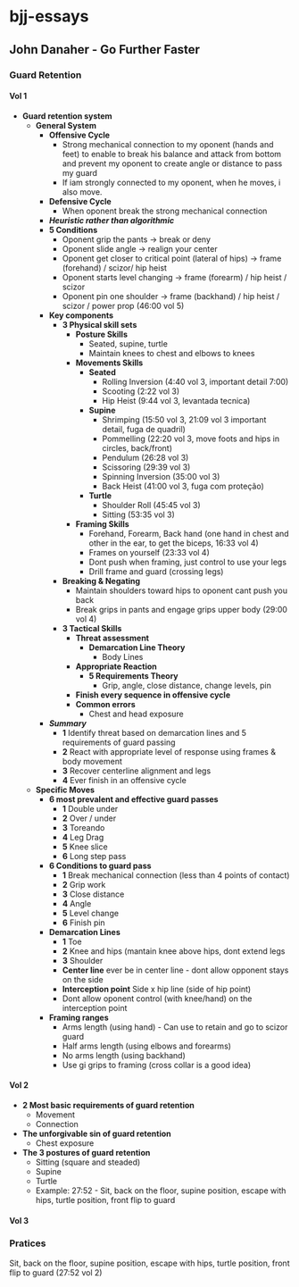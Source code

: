 # bjj-essays
## John Danaher - Go Further Faster
### Guard Retention
#### Vol 1
- **Guard retention system**
  - **General System**
    - **Offensive Cycle**
      - Strong mechanical connection to my oponent (hands and feet) to enable to break his balance and attack from bottom and prevent my oponent to create angle or distance to pass my guard
      - If iam strongly connected to my oponent, when he moves, i also move.
    - **Defensive Cycle**
      - When oponent break the strong mechanical connection
    - ***Heuristic rather than algorithmic***
    - **5 Conditions**
      - Oponent grip the pants -> break or deny
      - Oponent slide angle -> realign your center
      - Oponent get closer to critical point (lateral of hips) -> frame (forehand) / scizor/ hip heist
      - Oponent starts level changing -> frame (forearm) / hip heist / scizor 
      - Oponent pin one shoulder -> frame (backhand) / hip heist / scizor / power prop (46:00 vol 5)
    - **Key components**
      - **3 Physical skill sets**
        - **Posture Skills**
          - Seated, supine, turtle
          - Maintain knees to chest and elbows to knees
        - **Movements Skills**
          - **Seated**
            - Rolling Inversion (4:40 vol 3, important detail 7:00)
            - Scooting (2:22 vol 3)
            - Hip Heist (9:44 vol 3, levantada tecnica)
          - **Supine**
            - Shrimping (15:50 vol 3, 21:09 vol 3 important detail, fuga de quadril)
            - Pommelling (22:20 vol 3, move foots and hips in circles, back/front)
            - Pendulum (26:28 vol 3)
            - Scissoring (29:39 vol 3)
            - Spinning Inversion (35:00 vol 3)
            - Back Heist (41:00 vol 3, fuga com proteção)
          - **Turtle**
            - Shoulder Roll (45:45 vol 3)
            - Sitting (53:35 vol 3)
        - **Framing Skills**
          - Forehand, Forearm, Back hand (one hand in chest and other in the ear, to get the biceps, 16:33 vol 4)
          - Frames on yourself (23:33 vol 4)
          - Dont push when framing, just control to use your legs
          - Drill frame and guard (crossing legs)
       - **Breaking & Negating**
         - Maintain shoulders toward hips to oponent cant push you back
         - Break grips in pants and engage grips upper body (29:00 vol 4)
      - **3 Tactical Skills**
        - **Threat assessment**
          - **Demarcation Line Theory**
            - Body Lines  
        - **Appropriate Reaction**
          - **5 Requirements Theory**
            - Grip, angle, close distance, change levels, pin
        - **Finish every sequence in offensive cycle**
        - **Common errors**
          - Chest and head exposure
    - ***Summary***
      - **1** Identify threat based on demarcation lines and 5 requirements of guard passing
      - **2** React with appropriate level of response using frames & body movement
      - **3** Recover centerline alignment and legs
      - **4** Ever finish in an offensive cycle
  - **Specific Moves**
    - **6 most prevalent and effective guard passes**
      - **1** Double under
      - **2** Over / under
      - **3** Toreando
      - **4** Leg Drag
      - **5** Knee slice
      - **6** Long step pass
    - **6 Conditions to guard pass**
      - **1** Break mechanical connection (less than 4 points of contact)
      - **2** Grip work
      - **3** Close distance
      - **4** Angle
      - **5** Level change
      - **6** Finish pin
    - **Demarcation Lines**
      - **1** Toe
      - **2** Knee and hips (mantain knee above hips, dont extend legs
      - **3** Shoulder
      - **Center line** ever be in center line - dont allow opponent stays on the side
      - **Interception point** Side x hip line (side of hip point)
      - Dont allow oponent control (with knee/hand) on the interception point
    - **Framing ranges**
      - Arms length (using hand) - Can use to retain and go to scizor guard
      - Half arms length (using elbows and forearms)
      - No arms length (using backhand)
      - Use gi grips to framing (cross collar is a good idea)
#### Vol 2
- **2 Most basic requirements of guard retention**
  - Movement
  - Connection
- **The unforgivable sin of guard retention**
  - Chest exposure
- **The 3 postures of guard retention**
  - Sitting (square and steaded)
  - Supine
  - Turtle
  - Example: 27:52 - Sit, back on the floor, supine position, escape with hips, turtle position, front flip to guard
#### Vol 3  


### Pratices
Sit, back on the floor, supine position, escape with hips, turtle position, front flip to guard (27:52 vol 2)
